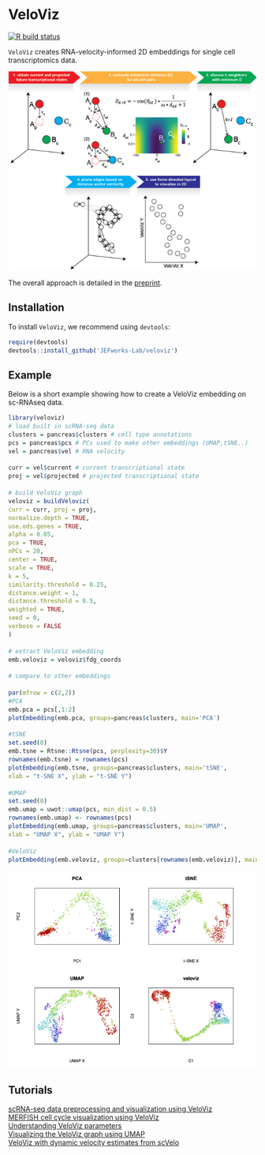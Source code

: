 # VeloViz

<!-- badges: start -->
[![R build status](https://github.com/JEFworks/veloviz/workflows/R-CMD-check/badge.svg)](https://github.com/JEFworks/veloviz/actions)
<!-- badges: end -->

`VeloViz` creates RNA-velocity-informed 2D embeddings for single cell transcriptomics data.

<img src="https://github.com/JEFworks-Lab/veloviz/blob/package/docs/img/schematic_for_website.png?raw=true"/>


The overall approach is detailed in the [preprint](https://www.biorxiv.org/content/10.1101/2021.01.28.425293v1).

## Installation

To install `VeloViz`, we recommend using `devtools`:

``` r
require(devtools)
devtools::install_github('JEFworks-Lab/veloviz')
```

## Example

Below is a short example showing how to create a VeloViz embedding on sc-RNAseq data.   

``` r
library(veloviz)
# load built in scRNA-seq data
clusters = pancreas$clusters # cell type annotations
pcs = pancreas$pcs # PCs used to make other embeddings (UMAP,tSNE..)
vel = pancreas$vel # RNA velocity

curr = vel$current # current transcriptional state
proj = vel$projected # projected transcriptional state

# build VeloViz graph
veloviz = buildVeloviz(
curr = curr, proj = proj,
normalize.depth = TRUE,
use.ods.genes = TRUE,
alpha = 0.05,
pca = TRUE,
nPCs = 20,
center = TRUE,
scale = TRUE,
k = 5,
similarity.threshold = 0.25,
distance.weight = 1,
distance.threshold = 0.5,
weighted = TRUE,
seed = 0,
verbose = FALSE
)

# extract VeloViz embedding
emb.veloviz = veloviz$fdg_coords

# compare to other embeddings

par(mfrow = c(2,2))
#PCA
emb.pca = pcs[,1:2]
plotEmbedding(emb.pca, groups=pancreas$clusters, main='PCA')

#tSNE
set.seed(0)
emb.tsne = Rtsne::Rtsne(pcs, perplexity=30)$Y 
rownames(emb.tsne) = rownames(pcs)
plotEmbedding(emb.tsne, groups=pancreas$clusters, main='tSNE',
xlab = "t-SNE X", ylab = "t-SNE Y")

#UMAP
set.seed(0)
emb.umap = uwot::umap(pcs, min_dist = 0.5)
rownames(emb.umap) <- rownames(pcs)
plotEmbedding(emb.umap, groups=pancreas$clusters, main='UMAP',
xlab = "UMAP X", ylab = "UMAP Y")

#VeloViz
plotEmbedding(emb.veloviz, groups=clusters[rownames(emb.veloviz)], main='veloviz')

```
<img src="https://github.com/JEFworks-Lab/veloviz/blob/package/docs/img/readme_example.png?raw=true"/>

## Tutorials
[scRNA-seq data preprocessing and visualization using VeloViz](pancreas)  
[MERFISH cell cycle visualization using VeloViz](merfish)  
[Understanding VeloViz parameters](simulation) \
[Visualizing the VeloViz graph using UMAP](umap) \
[VeloViz with dynamic velocity estimates from scVelo](scVeloVignette)
